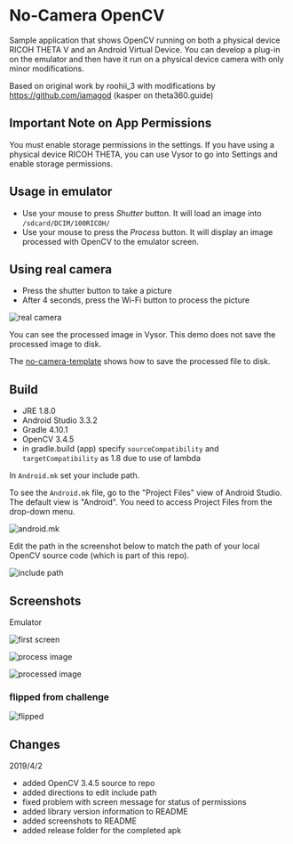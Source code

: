 # No-Camera OpenCV
Sample application that shows OpenCV running on both a physical 
device RICOH THETA V and an Android Virtual Device.  You
can develop a plug-in on the emulator and then have it run
on a physical device camera with only minor modifications.

Based on original work by roohii_3 with
modifications by https://github.com/iamagod (kasper on theta360.guide)

## Important Note on App Permissions

You must enable storage permissions in the settings.
If you have using a physical device RICOH THETA, you can
use Vysor to go into Settings and enable storage permissions.

## Usage in emulator

* Use your mouse to press *Shutter* button. It will load an 
image into `/sdcard/DCIM/100RICOH/`
* Use your mouse to press the *Process* button. It will
display an image processed with OpenCV to the emulator screen.

## Using real camera

* Press the shutter button to take a picture
* After 4 seconds, press the Wi-Fi button to process the picture

![real camera](images/camera.png)

You can see the processed image in Vysor. This demo does not
save the processed image to disk.

The [no-camera-template](https://github.com/codetricity/no-camera-template)
 shows how to save the processed file
to disk.

## Build


* JRE 1.8.0
* Android Studio 3.3.2
* Gradle 4.10.1
* OpenCV 3.4.5
* in gradle.build (app) specify `sourceCompatibility` and `targetCompatibility` as 1.8 due to use of lambda


In `Android.mk` set your include path.

To see the `Android.mk` file, go to the 
"Project Files" view of Android Studio.  The
default view is "Android".  You need to access
Project Files from the drop-down menu.

![android.mk](images/androidmk.png)

Edit the path in the screenshot below to match the path
of your local OpenCV source code (which is part of this
repo).

![include path](images/includepath.png)

## Screenshots

Emulator

![first screen](images/first-screen.png)

![process image](images/process.png)

![processed image](images/processed-image.png)

### flipped from challenge

![flipped](images/flipped.png)

## Changes

2019/4/2

* added OpenCV 3.4.5 source to repo
* added directions to edit include path
* fixed problem with screen message for status of permissions
* added library version information to README
* added screenshots to README
* added release folder for the completed apk
